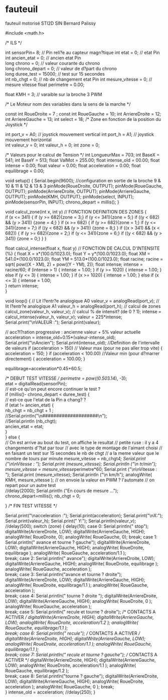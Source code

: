 # fauteuil
fauteuil motorisé STI2D SIN Bernard Palissy

#include <math.h>

/*
  ILS
*/

int sensorPin= 8; // Pin reli?e au capteur magn?tique
int etat = 0; // etat Pin  
int ancien_etat = 0; // ancien etat Pin  
long chrono = 0; // valeur courante du chrono  
long chrono_depart = 0; // valeur de d?part du chrono  
long duree_test = 15000; // test sur 15 secondes  
int nb_chgt = 0; // nb de changement etat Pin
int mesure_vitesse = 0; // mesure vitesse
float perimetre = 0.00;

float KMH = 3; // varaible sur la broche 3 PWM

/*
  Le Moteur
  nom des variables dans la sens de la marche
*/

const int RoueDroite = 7  ;
const int RoueGauche = 10;
int ArriereDroite = 12;
int ArriereGauche = 13;
int select = 18;
/* 
  Zone en fonction de la position du Joystick
*/

int port_v = A0; // joystick mouvement vertical 
int port_h = A1; // joystick mouvement horizontal     
int valeur_v = 0; 
int valeur_h = 0; 
int zone = 0;

/*
  Valeurs pour le calcul de Tension
*/
int LongueurMax = 703;
int BaseX = 541;
int BaseY = 513;
float ValMot = 255.00;
float intense_old = 00.00;
float intense = 0.00;
float valeur = 0.00;
float acceleration = 0.00;
float equilibrage = 0.00;

void setup() 
{ 
 Serial.begin(9600);
 //configuration en sortie de la broche 9 & 10 & 11 & 12 & 13 & 3
 pinMode(RoueDroite, OUTPUT);
 pinMode(RoueGauche, OUTPUT);
 pinMode(ArriereDroite, OUTPUT);
 pinMode(ArriereGauche, OUTPUT);
 pinMode(KMH, OUTPUT);
 pinMode(select, INPUT); 
 pinMode(sensorPin, INPUT);
 chrono_depart = millis();
}

void calcul_zone(int x, int y) // FONCTION DEFINITION DES ZONES
{  
  if (x <= 341) 
  { 
     if (y >= 682){zone = 3;} 
     if (y <= 341){zone = 5;} 
     if ((y < 682) && (y > 341)) {zone = 4;}
  } 
  if (x >= 682) 
  { 
     if (y >= 682){zone = 1;} 
     if (y <= 341){zone = 7;} 
     if ((y < 682) && (y > 341)) {zone = 8;} 
  } 
  if ((x > 341) && (x < 682)) 
  { 
     if (y >= 682){zone = 2;} 
     if (y <= 341){zone = 6;} 
     if ((y < 682) && (y > 341)) {zone = 0;} 
  }
}


float calcul_intense(float x, float y) // FONCTION DE CALCUL D'INTENSITE (%)
{
  float X = x*(100.0/1023.0);
  float Y = y*(100.0/1023.0);
  float XM = 541.0*(100.0/1023.0);
  float YM = 513.0*(100.0/1023.0);
  float racine;
  racine = sqrt( pow((X - XM), 2) + pow((Y - YM), 2));
  float intense;
  intense = racine/60;
  if (intense > 1)
  {
    intense = 1.00;
  }
  if (y >= 1020)
  {
  intense = 1.00;
  }
  else if (y <= 3)
  {
  intense = 1.00;
  }
  if (x >= 1020)
  {
  intense = 1.00;
  }
  else if (x <= 3)
  {
  intense = 1.00;  
  }
  return intense;   
}

void loop() 
{ 
  // Lit l?entr?e analogique A0 
  valeur_v = analogRead(port_v); 
  // lit l?entr?e analogique A1 
  valeur_h = analogRead(port_h); 
  // calcul de zones
  calcul_zone(valeur_h, valeur_v);
  // calcul % de intensit? (de 0 ? 1);
  intense = calcul_intense(valeur_h, valeur_v);
  valeur = 225*intense;  
  Serial.print("\nVALEUR :"); 
  Serial.print(valeur);
  
  // acc?l?ration progressive : ancienne valeur + 5% valeur actuelle
  acceleration = intense_old+0.15*(valeur-intense_old);
  Serial.print("\nAncien");
  Serial.print(intense_old);
  //Definition de l'intervalle de valeurs
  if (acceleration > 150) // Valeur max (pour ne pas aller trop vite)
  {
    acceleration = 150;
  }
  if (acceleration < 100.00) //Valeur min (pour d?marrer directement)
  {
  acceleration = 100.00;
  }
  
  equilibrage=acceleration*0.45+60.5;
  
   /*
    DEBUT TEST VITESSE
*/
perimetre = pow((0.50*3.14), -3);   
etat = digitalRead(sensorPin);     
// est-ce qu'on peut encore continuer le test ?    
  if (millis()- chrono_depart < duree_test) {   
 // est-ce que l'etat de la Pin a chang? ?  
  if (etat != ancien_etat) {   
      nb_chgt = nb_chgt + 1 ;   
    //Serial.println("\n####################\n");   
    //Serial.println  (nb_chgt);  
      ancien_etat = etat;       
     }  
  } else {      
 // On est arrive au bout du test, on affiche le resultat
 // petite ruse : il y a 4 changements d'?tat par tour 
 // avec le type de montage de l'aimant choisi
 // en faisant un test sur 15 secondes le nb de chgt
 // a la meme valeur que le nombre de tours par minute 
  mesure_vitesse = nb_chgt*4;
  Serial.print  ("\n\nVitesse : ");
  Serial.print (mesure_vitesse); 
  Serial.println ("\n tr/min"); 
  mesure_vitesse = mesure_vitesse*perimetre*60;
  Serial.print  ("\n\nVitesse : ");
  Serial.print (mesure_vitesse); 
  Serial.println ("\n km/h"); 
  analogWrite( KMH, mesure_vitesse ); // on envoie la valeur en PWM ? l'automate
   // on repart pour un autre test   
  //delay(2000);
  Serial.println ("En cours de mesure ...");  
  chrono_depart=millis();
  nb_chgt = 0;
    
  }
/*
     FIN TEST VITESSE
   */
   
  Serial.print("\nacceleration :"); 
  Serial.print(acceleration);
  Serial.print("\nX:"); 
  Serial.print(valeur_h); 
  Serial.print(" Y:"); 
  Serial.println(valeur_v); 
  //delay(500);
  switch (zone) 
  { 
    delay(10);
    case 0: 
      Serial.println(" stop");
      digitalWrite(ArriereDroite, LOW);
      digitalWrite(ArriereGauche, HIGH);
      analogWrite( RoueDroite, 0);
      analogWrite( RoueGauche, 0); 
      break; 
    case 1: 
      Serial.println(" avance et tourne ? gauche");
      digitalWrite(ArriereDroite, LOW);
      digitalWrite(ArriereGauche, HIGH); 
      analogWrite( RoueDroite, equilibrage );
      analogWrite( RoueGauche, acceleration/1.1 );     
      break; 
    case 2: 
      Serial.println(" avance");
      digitalWrite(ArriereDroite, LOW);
      digitalWrite(ArriereGauche, HIGH);
      analogWrite( RoueDroite, equilibrage );
      analogWrite( RoueGauche, acceleration );   
      break; 
    case 3: 
      Serial.println("avance et tourne ? droite");
      digitalWrite(ArriereDroite, LOW);
      digitalWrite(ArriereGauche, HIGH);
      analogWrite( RoueDroite, equilibrage/1.1 );
      analogWrite( RoueGauche, acceleration );    
      break; 
    case 4: 
      Serial.println(" tourne ? droite ");
      digitalWrite(ArriereDroite, LOW);
      digitalWrite(ArriereGauche, HIGH);
      analogWrite( RoueDroite, 0 );
      analogWrite( RoueGauche, acceleration );     
      break; 
    case 5: 
      Serial.println(" recule et tourne ? droite");
      /* CONTACTS A ACTIVER */
      digitalWrite(ArriereDroite, HIGH);
      digitalWrite(ArriereGauche, LOW);
      analogWrite( RoueDroite, acceleration/1.2 );
      analogWrite( RoueGauche, equilibrage/1.1 );  
      break; 
    case 6: 
      Serial.println(" recule");
      /* CONTACTS A ACTIVER */
      digitalWrite(ArriereDroite, HIGH);
      digitalWrite(ArriereGauche, LOW);
      analogWrite( RoueDroite, acceleration/1.1 );
      analogWrite( RoueGauche, equilibrage/1.1 );    
      break; 
    case 7: 
      Serial.println(" recule et tourne ? gauche");
      /* CONTACTS A ACTIVER */
      digitalWrite(ArriereDroite, HIGH);
      digitalWrite(ArriereGauche, LOW);
      analogWrite( RoueDroite, acceleration/1.1 );
      analogWrite( RoueGauche, equilibrage/1.2 );   
      break; 
    case 8:
      Serial.println("tourne ? gauche");
      digitalWrite(ArriereDroite, LOW);
      digitalWrite(ArriereGauche, HIGH);
      analogWrite( RoueDroite, acceleration );
      analogWrite( RoueGauche, 0 );
      break;     
  }
  intense_old = acceleration;
  //delay(250); 
}
